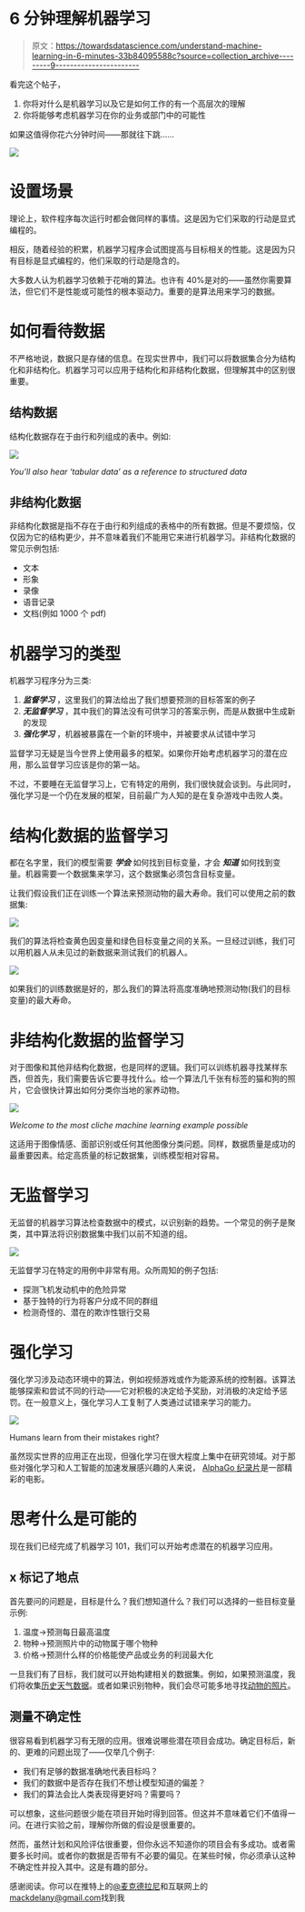 # 6 分钟理解机器学习

> 原文：<https://towardsdatascience.com/understand-machine-learning-in-6-minutes-33b84095588c?source=collection_archive---------9----------------------->

看完这个帖子，

1.  你将对什么是机器学习以及它是如何工作的有一个高层次的理解
2.  你将能够考虑机器学习在你的业务或部门中的可能性

如果这值得你花六分钟时间——那就往下跳……

![](img/2e4e344a03588ba63ed5d86085aec922.png)

# 设置场景

理论上，软件程序每次运行时都会做同样的事情。这是因为它们采取的行动是显式编程的。

相反，随着经验的积累，机器学习程序会试图提高与目标相关的性能。这是因为只有目标是显式编程的，他们采取的行动是隐含的。

大多数人认为机器学习依赖于花哨的算法。也许有 40%是对的——虽然你需要算法，但它们不是性能或可能性的根本驱动力。重要的是算法用来学习的数据。

# 如何看待数据

不严格地说，数据只是存储的信息。在现实世界中，我们可以将数据集合分为结构化和非结构化。机器学习可以应用于结构化和非结构化数据，但理解其中的区别很重要。

## 结构数据

结构化数据存在于由行和列组成的表中。例如:

![](img/f688b2ef42452caa835290e2f24afcba.png)

*You’ll also hear ‘tabular data’ as a reference to structured data*

## 非结构化数据

非结构化数据是指不存在于由行和列组成的表格中的所有数据。但是不要烦恼，仅仅因为它的结构更少，并不意味着我们不能用它来进行机器学习。非结构化数据的常见示例包括:

*   文本
*   形象
*   录像
*   语音记录
*   文档(例如 1000 个 pdf)

# 机器学习的类型

机器学习程序分为三类:

1.  ***监督学习*** ，这里我们的算法给出了我们想要预测的目标答案的例子
2.  ***无监督学习*** ，其中我们的算法没有可供学习的答案示例，而是从数据中生成新的发现
3.  ***强化学习*** ，机器被暴露在一个新的环境中，并被要求从试错中学习

监督学习无疑是当今世界上使用最多的框架。如果你开始考虑机器学习的潜在应用，那么监督学习应该是你的第一站。

不过，不要睡在无监督学习上，它有特定的用例，我们很快就会谈到。与此同时，强化学习是一个仍在发展的框架，目前最广为人知的是在复杂游戏中击败人类。

# 结构化数据的监督学习

都在名字里，我们的模型需要 ***学会*** 如何找到目标变量，才会 ***知道*** 如何找到变量。机器需要一个数据集来学习，这个数据集必须包含目标变量。

让我们假设我们正在训练一个算法来预测动物的最大寿命。我们可以使用之前的数据集:

![](img/a609eb4c14773df141e2889691313401.png)

我们的算法将检查黄色因变量和绿色目标变量之间的关系。一旦经过训练，我们可以用机器人从未见过的新数据来测试我们的机器人。

![](img/edcd2461c640022729c95127cd3e1946.png)

如果我们的训练数据是好的，那么我们的算法将高度准确地预测动物(我们的目标变量)的最大寿命。

# 非结构化数据的监督学习

对于图像和其他非结构化数据，也是同样的逻辑。我们可以训练机器寻找某样东西，但首先，我们需要告诉它要寻找什么。给一个算法几千张有标签的猫和狗的照片，它会很快计算出如何分类你当地的家养动物。

![](img/ca8b57fd1a00a054067629f6b03fe121.png)

*Welcome to the most cliche machine learning example possible*

这适用于图像情感、面部识别或任何其他图像分类问题。同样，数据质量是成功的最重要因素。给定高质量的标记数据集，训练模型相对容易。

# 无监督学习

无监督的机器学习算法检查数据中的模式，以识别新的趋势。一个常见的例子是聚类，其中算法将识别数据集中我们以前不知道的组。

![](img/3bfcf051799408c83ee50cc635d90b94.png)

无监督学习在特定的用例中非常有用。众所周知的例子包括:

*   探测飞机发动机中的危险异常
*   基于独特的行为将客户分成不同的群组
*   检测奇怪的、潜在的欺诈性银行交易

# 强化学习

强化学习涉及动态环境中的算法，例如视频游戏或作为能源系统的控制器。该算法能够探索和尝试不同的行动——它对积极的决定给予奖励，对消极的决定给予惩罚。在一般意义上，强化学习人工复制了人类通过试错来学习的能力。

![](img/1804310d53dfa6917b13a79fece34a8d.png)

Humans learn from their mistakes right?

虽然现实世界的应用正在出现，但强化学习在很大程度上集中在研究领域。对于那些对强化学习和人工智能的加速发展感兴趣的人来说， [AlphaGo 纪录片](https://www.youtube.com/watch?v=8tq1C8spV_g)是一部精彩的电影。

# 思考什么是可能的

现在我们已经完成了机器学习 101，我们可以开始考虑潜在的机器学习应用。

## x 标记了地点

首先要问的问题是，目标是什么？我们想知道什么？我们可以选择的一些目标变量示例:

1.  温度->预测每日最高温度
2.  物种->预测照片中的动物属于哪个物种
3.  价格->预测什么样的价格能使产品或业务的利润最大化

一旦我们有了目标，我们就可以开始构建相关的数据集。例如，如果预测温度，我们将收集[历史天气数据](https://www.weather.gov/okx/CentralParkHistorical)。或者如果识别物种，我们会尽可能多地寻找[动物的照片](https://www.kaggle.com/datasets?sortBy=relevance&group=featured&search=animal)。

## 测量不确定性

很容易看到机器学习有无限的应用。很难说哪些潜在项目会成功。确定目标后，新的、更难的问题出现了——仅举几个例子:

*   我们有足够的数据准确地代表目标吗？
*   我们的数据中是否存在我们不想让模型知道的偏差？
*   我们的算法会比人类表现得更好吗？需要吗？

可以想象，这些问题很少能在项目开始时得到回答。但这并不意味着它们不值得一问。在进行实验之前，理解你所做的假设是很重要的。

然而，虽然计划和风险评估很重要，但你永远不知道你的项目会有多成功。或者需要多长时间。或者你的数据是否带有不必要的偏见。在某些时候，你必须承认这种不确定性并投入其中。这是有趣的部分。

感谢阅读。你可以在推特上的[@麦克德拉尼](https://twitter.com/mackdelany)和互联网上的[mackdelany@gmail.com](http://mackdelany@gmail.com)找到我